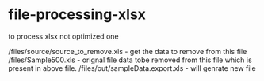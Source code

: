 # file-processing-xlsx
to process xlsx not optimized one



/files/source/source_to_remove.xls - get the data to remove from this file
/files/Sample500.xls - orignal file data tobe removed from this file which is present in above file.
/files/out/sampleData.export.xls - will genrate new file  